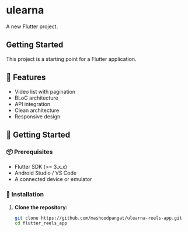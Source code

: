 # ulearna

A new Flutter project.

## Getting Started

This project is a starting point for a Flutter application.


## 🚀 Features

- Video list with pagination
- BLoC architecture
- API integration
- Clean architecture
- Responsive design

## 🚀 Getting Started

### 📦 Prerequisites

- Flutter SDK (>= 3.x.x)
- Android Studio / VS Code
- A connected device or emulator


### 🔧 Installation

1. **Clone the repository:**
   ```bash
   git clone https://github.com/mashoodpangat/ulearna-reels-app.git
   cd flutter_reels_app

